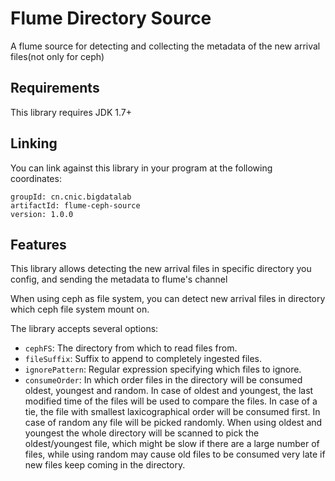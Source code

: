 # Flume Directory Source

A flume source for detecting and collecting the metadata of the new arrival files(not only for ceph)

## Requirements
This library requires JDK 1.7+

## Linking
You can link against this library in your program at the following coordinates:

```
groupId: cn.cnic.bigdatalab
artifactId: flume-ceph-source
version: 1.0.0
```

## Features
This library allows detecting the new arrival files in specific directory you config,
and sending the metadata to flume's channel

When using ceph as file system, you can detect new arrival files in directory which ceph file system mount on.

The library accepts several options:
* `cephFS`: The directory from which to read files from.
* `fileSuffix`: Suffix to append to completely ingested files.
* `ignorePattern`: Regular expression specifying which files to ignore.
* `consumeOrder`: In which order files in the directory will be consumed oldest, youngest and random.
In case of oldest and youngest, the last modified time of the files will be used to compare the files.
In case of a tie, the file with smallest laxicographical order will be consumed first.
In case of random any file will be picked randomly.
When using oldest and youngest the whole directory will be scanned to pick the oldest/youngest file, which might be slow if there are a large number of files, while using random may cause old files to be consumed very late if new files keep coming in the directory.
